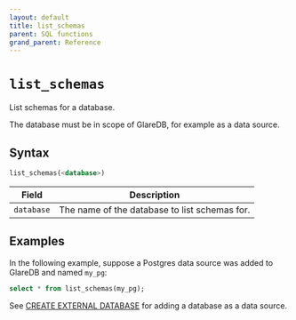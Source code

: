 ```yaml
---
layout: default
title: list_schemas
parent: SQL functions
grand_parent: Reference
---
```


# `list_schemas`

List schemas for a database.

The database must be in scope of GlareDB, for example as a data source.

## Syntax

```sql
list_schemas(<database>)
```

| Field      | Description                                   |
| ---------- | --------------------------------------------- |
| `database` | The name of the database to list schemas for. |

## Examples

In the following example, suppose a Postgres data source was added to GlareDB
and named `my_pg`:

```sql
select * from list_schemas(my_pg);
```

See [CREATE EXTERNAL DATABASE] for adding a database as a data source.

[CREATE EXTERNAL DATABASE]: /glaredb/sql-commands/create-external-database/

